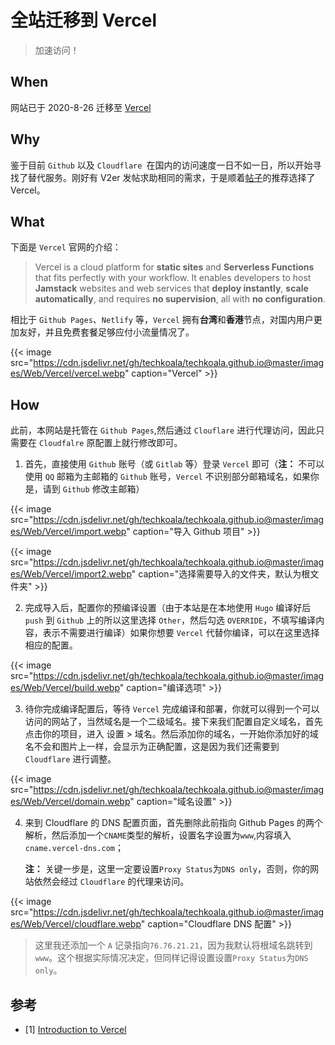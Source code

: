 # 全站迁移到 Vercel


> 加速访问！

<!--more-->

## When

网站已于 2020-8-26 迁移至 [Vercel](https://vercel.com)

## Why

鉴于目前 `Github` 以及 `Cloudflare `在国内的访问速度一日不如一日，所以开始寻找了替代服务。刚好有 V2er 发帖求助相同的需求，于是顺着[帖子](https://www.v2ex.com/t/701487)的推荐选择了 Vercel。

## What

下面是 `Vercel` 官网的介绍：

> Vercel is a cloud platform for **static sites** and **Serverless Functions** that fits perfectly with your workflow. It enables developers to host **Jamstack** websites and web services that **deploy instantly**, **scale automatically**, and requires **no supervision**, all with **no configuration**.

相比于 `Github Pages`、`Netlify` 等，`Vercel` 拥有**台湾**和**香港**节点，对国内用户更加友好，并且免费套餐足够应付小流量情况了。

{{< image src="https://cdn.jsdelivr.net/gh/techkoala/techkoala.github.io@master/images/Web/Vercel/vercel.webp" caption="Vercel" >}}

## How

此前，本网站是托管在 `Github Pages`,然后通过 `Clouflare` 进行代理访问，因此只需要在 `Cloudfalre` 原配置上就行修改即可。

1. 首先，直接使用 `Github` 账号（或 `Gitlab` 等）登录 `Vercel` 即可（**注：** 不可以使用 `QQ` 邮箱为主邮箱的 `Github` 账号，`Vercel` 不识别部分邮箱域名，如果你是，请到 `Github` 修改主邮箱）

{{< image src="https://cdn.jsdelivr.net/gh/techkoala/techkoala.github.io@master/images/Web/Vercel/import.webp" caption="导入 Github 项目" >}}

{{< image src="https://cdn.jsdelivr.net/gh/techkoala/techkoala.github.io@master/images/Web/Vercel/import2.webp" caption="选择需要导入的文件夹，默认为根文件夹" >}}

2. 完成导入后，配置你的预编译设置（由于本站是在本地使用 `Hugo` 编译好后 `push` 到 `Github` 上的所以这里选择 `Other`，然后勾选 `OVERRIDE`，不填写编译内容，表示不需要进行编译）如果你想要 `Vercel` 代替你编译，可以在这里选择相应的配置。

{{< image src="https://cdn.jsdelivr.net/gh/techkoala/techkoala.github.io@master/images/Web/Vercel/build.webp" caption="编译选项" >}}

3. 待你完成编译配置后，等待 `Vercel` 完成编译和部署，你就可以得到一个可以访问的网站了，当然域名是一个二级域名。接下来我们配置自定义域名，首先点击你的项目，进入 设置 > 域名。然后添加你的域名，一开始你添加好的域名不会和图片上一样，会显示为正确配置，这是因为我们还需要到 `Cloudflare` 进行调整。

{{< image src="https://cdn.jsdelivr.net/gh/techkoala/techkoala.github.io@master/images/Web/Vercel/domain.webp" caption="域名设置" >}}

4. 来到 Cloudflare 的 DNS 配置页面，首先删除此前指向 Github Pages 的两个解析，然后添加一个`CNAME`类型的解析，设置名字设置为`www`,内容填入`cname.vercel-dns.com`；

   **注：** 关键一步是，这里一定要设置`Proxy Status`为`DNS only`，否则，你的网站依然会经过 `Cloudflare` 的代理来访问。

{{< image src="https://cdn.jsdelivr.net/gh/techkoala/techkoala.github.io@master/images/Web/Vercel/cloudflare.webp" caption="Cloudflare DNS 配置" >}}

> 这里我还添加一个 `A` 记录指向`76.76.21.21`，因为我默认将根域名跳转到`www`。这个根据实际情况决定，但同样记得设置设置`Proxy Status`为`DNS only`。

## 参考

- [1] [Introduction to Vercel](https://vercel.com/docs/introduction)

